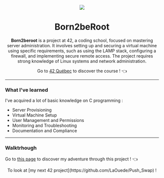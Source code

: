 <p align="center">
  <img src="https://github.com/LaOuede/42-project-badges/blob/main/badges/born2beroote.png" />
</p>

<h1 align=center>Born2beRoot</h1>

<p align=center> 
<b>Born2beroot</b> is a project at 42, a coding school, focused on mastering server administration.
  It involves setting up and securing a virtual machine using specific requirements, such as using the LAMP stack, configuring a firewall, and implementing secure remote access.
  The project requires strong knowledge of Linux systems and network administration.
</p>

<div align="center">

Go to [42 Québec](https://42quebec.com/) to discover the course ! 👈
</div>

---

<h3 align="left">What I've learned</h3>

I've acquired a lot of basic knowledge on C programming :
- Server Provisioning
- Virtual Machine Setup
- User Management and Permissions
- Monitoring and Troubleshooting
- Documentation and Compliance

---

<h3 align="left">Walktrhough</h3>

Go to [this page](https://buttery-library-40d.notion.site/Born2beRoot-fbd03d01d4ab4c8bb2ee654131cf3857?pvs=4) to discover my adventure through this project ! 👈

<div align="center">
To look at [my next 42 project](https://github.com/LaOuede/Push_Swap) !
</div>
